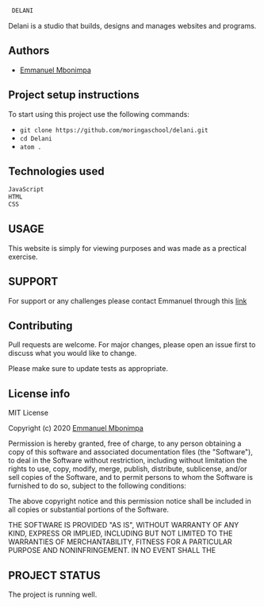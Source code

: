 ```bash
 DELANI
```
Delani is a studio that builds, designs and manages websites and programs.

## Authors

- [Emmanuel Mbonimpa](https://github.com/tevislin)

## Project setup instructions

To start using this project use the following commands:

- `git clone https://github.com/moringaschool/delani.git`
- `cd Delani`
- `atom .`


## Technologies used
```python
JavaScript
HTML
CSS
```
## USAGE 
This website is simply for viewing purposes and was made as a prectical exercise.

## SUPPORT
For support or any challenges please contact Emmanuel through
this [link](https://github.com/tevislin)

## Contributing
Pull requests are welcome. For major changes, please open an issue first to discuss what you would like to change.

Please make sure to update tests as appropriate.

## License info

MIT License

Copyright (c) 2020 [Emmanuel Mbonimpa](https://choosealicense.com/licenses/mit/)

Permission is hereby granted, free of charge, to any person obtaining a copy
of this software and associated documentation files (the "Software"), to deal
in the Software without restriction, including without limitation the rights
to use, copy, modify, merge, publish, distribute, sublicense, and/or sell
copies of the Software, and to permit persons to whom the Software is
furnished to do so, subject to the following conditions:

The above copyright notice and this permission notice shall be included in all
copies or substantial portions of the Software.

THE SOFTWARE IS PROVIDED "AS IS", WITHOUT WARRANTY OF ANY KIND, EXPRESS OR
IMPLIED, INCLUDING BUT NOT LIMITED TO THE WARRANTIES OF MERCHANTABILITY,
FITNESS FOR A PARTICULAR PURPOSE AND NONINFRINGEMENT. IN NO EVENT SHALL THE

## PROJECT STATUS
The project is running well.
